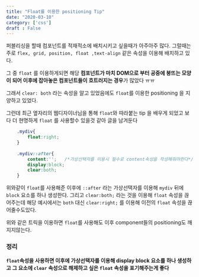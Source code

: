 ```yaml
---
title: "Float를 이용한 positioning Tip"
date: "2020-03-10"
category: ['css']
draft : False
---
```


퍼블리싱을 할때 컴포넌트를 적재적소에 배치시키고 싶을때가 아주아주 많다.
그럴때는 주로 `flex, grid, position, float ,text-align`  같은 속성을 이용해 배치하고 있다.


그 중 `float` 를 이용하게되면 해당 **컴포넌트가 마치 DOM으로 부터 공중에 붕뜨는 모양이 되어   이후에 잡아놓은 컴포넌트들이 흐트러지는 경우**가 많았다 ㅠㅠ


그래서 `clear: both` 라는 속성을 알고 있었음에도 `float`를 이용한 positioning 을 지양하고 있었다.

그런데 최근 옆자리의 웹디자이너님을 통해 `float`와 따라붙는 tip 을 배우게 되었고    보다 더 현명하게 `float` 를 사용할수 있을것 같아 글을 남겨둔다
```css
    .mydiv{
    	float:right;
    }
    
    .mydiv::after{
    	content:'';   /*가상선택자를 이용시 필수로 content속성을 작성해줘야한다*/
    	display:block;
    	clear:both;
    }
```

위와같이 `float`를 사용해준 이후에
`::after` 라는 가상선택자를 이용해 `mydiv` 뒤에 `block` 요소를 하나 생성한다.
그리고 `clear:both;` 라는 것을 이용해 `float` 속성을 끊어주는데
해당 예시에서는 `both` 대신 `clear:right;` 를 이용해 이전의 `float` 속성을 끊어줄수도있다.

위와 같은 트릭을 이용하면 `float`를 사용해도 이후 component들의 positioning도 깨지지않는다.


### 정리

**`float`속성을 사용하면 이후에 가상선택자를 이용해 display block 요소를 하나 생성하고   그 요소에 `clear` 속성으로 해제하고 싶은 `float` 속성을 표기해주는게 좋다**